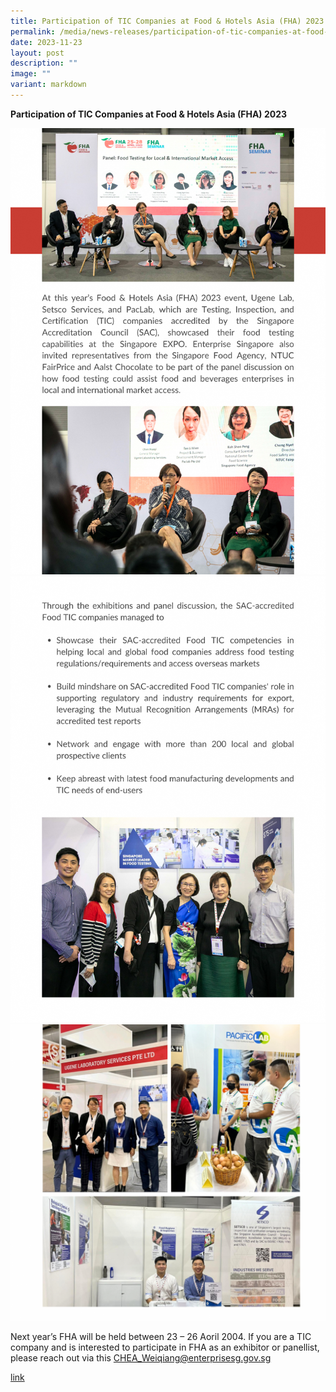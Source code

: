 ```yaml
---
title: Participation of TIC Companies at Food & Hotels Asia (FHA) 2023
permalink: /media/news-releases/participation-of-tic-companies-at-food-and-hotels-asia-fha-2023/
date: 2023-11-23
layout: post
description: ""
image: ""
variant: markdown
---
```

**Participation of TIC Companies at Food &amp; Hotels Asia (FHA) 2023**


![FHA2023-png1](/images/press-release/documents/participation_of_tic_companies_at_food_and_hotels_asia_fha_2023.png)
![FHA-png2](/images/press-release/documents/2.png)
![FHA2023-png3](/images/press-release/documents/pic_for_FHA.png)

Next year’s FHA will be held between 23 – 26 Aoril 2004. If you are a TIC company and is interested to participate in FHA as an exhibitor or panellist, please reach out via this <a href="mailto:CHEA_Weiqiang@enterprisesg.gov.sg"> CHEA_Weiqiang@enterprisesg.gov.sg</a>



<a href="mailto:CHEA_Weiqiang@enterprisesg.gov.sg">link</a>



